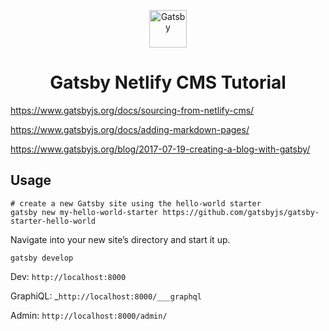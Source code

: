 <p align="center">
  <a href="https://www.gatsbyjs.org">
    <img alt="Gatsby" src="https://www.gatsbyjs.org/monogram.svg" width="60" />
  </a>
</p>
<h1 align="center">
  Gatsby Netlify CMS Tutorial
</h1>

https://www.gatsbyjs.org/docs/sourcing-from-netlify-cms/

https://www.gatsbyjs.org/docs/adding-markdown-pages/

https://www.gatsbyjs.org/blog/2017-07-19-creating-a-blog-with-gatsby/

## Usage

    # create a new Gatsby site using the hello-world starter
    gatsby new my-hello-world-starter https://github.com/gatsbyjs/gatsby-starter-hello-world

  Navigate into your new site’s directory and start it up.

    gatsby develop

Dev: `http://localhost:8000`

GraphiQL: _`http://localhost:8000/___graphql`

Admin: `http://localhost:8000/admin/`
